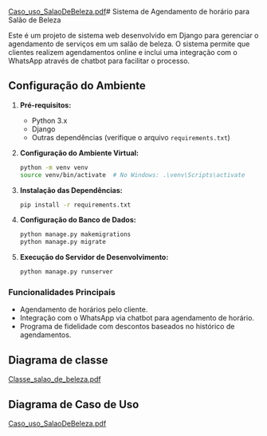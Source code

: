 [Caso_uso_SalaoDeBeleza.pdf](https://github.com/saviodev23/ProjectWebII/files/13818968/Caso_uso_SalaoDeBeleza.pdf)# Sistema de Agendamento de horário para Salão de Beleza

Este é um projeto de sistema web desenvolvido em Django para gerenciar o agendamento de serviços em um salão de beleza. O sistema permite que clientes realizem agendamentos online e inclui uma integração com o WhatsApp através de chatbot para facilitar o processo.

## Configuração do Ambiente

1. **Pré-requisitos:**
   - Python 3.x
   - Django
   - Outras dependências (verifique o arquivo `requirements.txt`)

2. **Configuração do Ambiente Virtual:**
   ```bash
   python -m venv venv
   source venv/bin/activate  # No Windows: .\venv\Scripts\activate

3. **Instalação das Dependências:**
    ````bash
   pip install -r requirements.txt
   
4. **Configuração do Banco de Dados:**
    ````bash
   python manage.py makemigrations
   python manage.py migrate
5. **Execução do Servidor de Desenvolvimento:**
    ````bash
   python manage.py runserver

### Funcionalidades Principais
- Agendamento de horários pelo cliente.
- Integração com o WhatsApp via chatbot para agendamento de horário.
- Programa de fidelidade com descontos baseados no histórico de agendamentos.

## Diagrama de classe
[Classe_salao_de_beleza.pdf](https://github.com/saviodev23/ProjectWebII/files/13818956/Classe_salao_de_beleza.pdf)

## Diagrama de Caso de Uso
[Caso_uso_SalaoDeBeleza.pdf](https://github.com/saviodev23/ProjectWebII/files/13818967/Caso_uso_SalaoDeBeleza.pdf)




